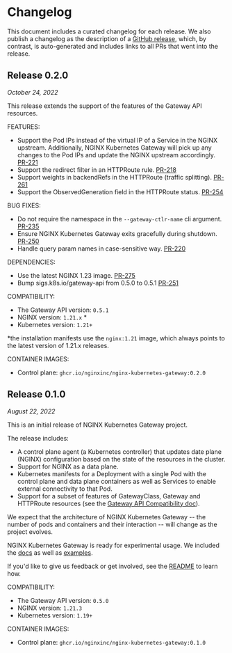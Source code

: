 # Changelog

This document includes a curated changelog for each release. We also publish a changelog as the description of a [GitHub release](https://github.com/nginxinc/nginx-kubernetes-gateway/releases), which, by contrast, is auto-generated and includes links to all PRs that went into the release.

## Release 0.2.0

*October 24, 2022*

This release extends the support of the features of the Gateway API resources.

FEATURES:
* Support the Pod IPs instead of the virtual IP of a Service in the NGINX upstream. Additionally, NGINX Kubernetes Gateway will pick up any changes to the Pod IPs and update the NGINX upstream accordingly. [PR-221](https://github.com/nginxinc/nginx-kubernetes-gateway/pull/221)
* Support the redirect filter in an HTTPRoute rule. [PR-218](https://github.com/nginxinc/nginx-kubernetes-gateway/pull/218)
* Support weights in backendRefs in the HTTPRoute (traffic splitting). [PR-261](https://github.com/nginxinc/nginx-kubernetes-gateway/pull/261)
* Support the ObservedGeneration field in the HTTPRoute status. [PR-254](https://github.com/nginxinc/nginx-kubernetes-gateway/pull/254)

BUG FIXES:
* Do not require the namespace in the `--gateway-ctlr-name` cli argument. [PR-235](https://github.com/nginxinc/nginx-kubernetes-gateway/pull/235)
* Ensure NGINX Kubernetes Gateway exits gracefully during shutdown. [PR-250](https://github.com/nginxinc/nginx-kubernetes-gateway/pull/250)
* Handle query param names in case-sensitive way. [PR-220](https://github.com/nginxinc/nginx-kubernetes-gateway/pull/220)

DEPENDENCIES:
* Use the latest NGINX 1.23 image. [PR-275](https://github.com/nginxinc/nginx-kubernetes-gateway/pull/275)
* Bump sigs.k8s.io/gateway-api from 0.5.0 to 0.5.1 [PR-251](https://github.com/nginxinc/nginx-kubernetes-gateway/pull/251)


COMPATIBILITY:
- The Gateway API version: `0.5.1`
- NGINX version: `1.21.x` * 
- Kubernetes version: `1.21+`

\*the installation manifests use the `nginx:1.21` image, which always points to the latest version of 1.21.x releases.

CONTAINER IMAGES:
- Control plane: `ghcr.io/nginxinc/nginx-kubernetes-gateway:0.2.0`

## Release 0.1.0

*August 22, 2022*

This is an initial release of NGINX Kubernetes Gateway project.

The release includes:
- A control plane agent (a Kubernetes controller) that updates date plane (NGINX) configuration based on the state of the resources in the cluster.
- Support for NGINX as a data plane.
- Kubernetes manifests for a Deployment with a single Pod with the control plane and data plane containers as well as Services to enable external connectivity to that Pod.
- Support for a subset of features of GatewayClass, Gateway and HTTPRoute resources (see the [Gateway API Compatibility doc](https://github.com/nginxinc/nginx-kubernetes-gateway/blob/v0.1.0/README.md)).

We expect that the architecture of NGINX Kubernetes Gateway -- the number of pods and containers and their interaction -- will change as the project evolves.

NGINX Kubernetes Gateway is ready for experimental usage. We included the [docs](https://github.com/nginxinc/nginx-kubernetes-gateway/tree/v0.1.0/docs) as well as [examples](https://github.com/nginxinc/nginx-kubernetes-gateway/tree/v0.1.0/examples).

If you'd like to give us feedback or get involved, see the [README](https://github.com/nginxinc/nginx-kubernetes-gateway) to learn how.

COMPATIBILITY:
- The Gateway API version: `0.5.0`
- NGINX version: `1.21.3` 
- Kubernetes version: `1.19+`

CONTAINER IMAGES:
- Control plane: `ghcr.io/nginxinc/nginx-kubernetes-gateway:0.1.0`
